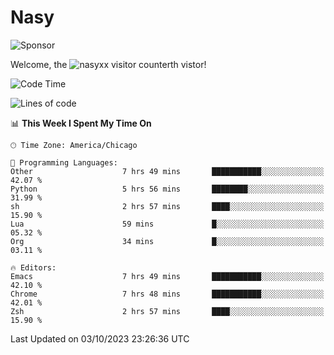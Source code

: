 # Nasy

<!--
<p align="center">
<img height="200" src="https://github-readme-stats.vercel.app/api?username=nasyxx&count_private=true&show_icons=true&theme=dracula&include_all_commits=true"/>
<img height="200" src="https://github-readme-stats.vercel.app/api/top-langs/?username=nasyxx&theme=dracula&hide=html,jupyter+notebook&count_private=true&show_icons=true"/>
</p>

  
----------------
-->

![Sponsor](https://img.shields.io/static/v1.svg?label=Sponsor&message=%E2%9D%A4&logo=GitHub&style=flat&color=pink)
 
Welcome, the ![nasyxx visitor counter](https://count.getloli.com/get/@nasyxx?theme=rule34)th vistor!
 
<!--START_SECTION:waka-->
![Code Time](http://img.shields.io/badge/Code%20Time-3%2C748%20hrs%2029%20mins-blue)

![Lines of code](https://img.shields.io/badge/From%20Hello%20World%20I%27ve%20Written-6.3%20million%20lines%20of%20code-blue)

📊 **This Week I Spent My Time On** 

```text
🕑︎ Time Zone: America/Chicago

💬 Programming Languages: 
Other                    7 hrs 49 mins       ███████████░░░░░░░░░░░░░░   42.07 % 
Python                   5 hrs 56 mins       ████████░░░░░░░░░░░░░░░░░   31.99 % 
sh                       2 hrs 57 mins       ████░░░░░░░░░░░░░░░░░░░░░   15.90 % 
Lua                      59 mins             █░░░░░░░░░░░░░░░░░░░░░░░░   05.32 % 
Org                      34 mins             █░░░░░░░░░░░░░░░░░░░░░░░░   03.11 % 

🔥 Editors: 
Emacs                    7 hrs 49 mins       ███████████░░░░░░░░░░░░░░   42.10 % 
Chrome                   7 hrs 48 mins       ███████████░░░░░░░░░░░░░░   42.01 % 
Zsh                      2 hrs 57 mins       ████░░░░░░░░░░░░░░░░░░░░░   15.90 % 
```


 Last Updated on 03/10/2023 23:26:36 UTC
<!--END_SECTION:waka-->

<!-- ![visitors](https://visitor-badge.laobi.icu/badge?page_id=nasyxx.nasyxx) -->
